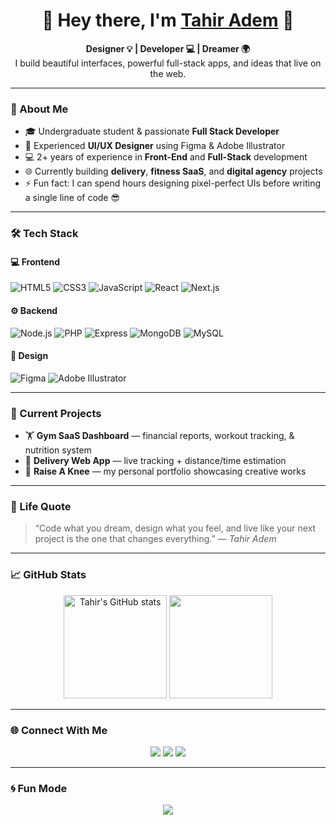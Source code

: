 <h1 align="center">👋 Hey there, I'm <a href="#">Tahir Adem</a> 🧠</h1>

<p align="center">
  <b>Designer 💡 | Developer 💻 | Dreamer 🌍</b><br>
  I build beautiful interfaces, powerful full-stack apps, and ideas that live on the web.
</p>

---

### 🧩 About Me
- 🎓 Undergraduate student & passionate **Full Stack Developer**
- 🎨 Experienced **UI/UX Designer** using Figma & Adobe Illustrator  
- 💻 2+ years of experience in **Front-End** and **Full-Stack** development  
- 🌐 Currently building **delivery**, **fitness SaaS**, and **digital agency** projects  
- ⚡ Fun fact: I can spend hours designing pixel-perfect UIs before writing a single line of code 😎  

---

### 🛠️ Tech Stack

#### 💻 Frontend
![HTML5](https://img.shields.io/badge/HTML5-E34F26?logo=html5&logoColor=white)
![CSS3](https://img.shields.io/badge/CSS3-1572B6?logo=css3&logoColor=white)
![JavaScript](https://img.shields.io/badge/JavaScript-F7DF1E?logo=javascript&logoColor=black)
![React](https://img.shields.io/badge/React-20232A?logo=react&logoColor=61DAFB)
![Next.js](https://img.shields.io/badge/Next.js-000000?logo=nextdotjs&logoColor=white)

#### ⚙️ Backend
![Node.js](https://img.shields.io/badge/Node.js-43853D?logo=node.js&logoColor=white)
![PHP](https://img.shields.io/badge/PHP-777BB4?logo=php&logoColor=white)
![Express](https://img.shields.io/badge/Express.js-000000?logo=express&logoColor=white)
![MongoDB](https://img.shields.io/badge/MongoDB-47A248?logo=mongodb&logoColor=white)
![MySQL](https://img.shields.io/badge/MySQL-4479A1?logo=mysql&logoColor=white)

#### 🎨 Design
![Figma](https://img.shields.io/badge/Figma-F24E1E?logo=figma&logoColor=white)
![Adobe Illustrator](https://img.shields.io/badge/Adobe%20Illustrator-FF9A00?logo=adobeillustrator&logoColor=white)

---

### 🚀 Current Projects
- 🏋️ **Gym SaaS Dashboard** — financial reports, workout tracking, & nutrition system  
- 🍕 **Delivery Web App** — live tracking + distance/time estimation  
- 💼 **Raise A Knee** — my personal portfolio showcasing creative works  

---

### 🧠 Life Quote
> “Code what you dream, design what you feel, and live like your next project is the one that changes everything.” — *Tahir Adem*

---

### 📈 GitHub Stats
<p align="center">
  <img src="https://github-readme-stats.vercel.app/api?username=TahirAdem&show_icons=true&theme=radical" alt="Tahir's GitHub stats" height="165"/>
  <img src="https://github-readme-stats.vercel.app/api/top-langs/?username=TahirAdem&layout=compact&theme=radical" height="165"/>
</p>

---

### 🌐 Connect With Me
<p align="center">
  <a href="https://github.com/TahirAdem"><img src="https://img.shields.io/badge/GitHub-100000?logo=github&logoColor=white"></a>
  <a href="https://www.linkedin.com/in/"><img src="https://img.shields.io/badge/LinkedIn-0077B5?logo=linkedin&logoColor=white"></a>
  <a href="mailto:ademt0614@gmail.com"><img src="https://img.shields.io/badge/Gmail-D14836?logo=gmail&logoColor=white"></a>
</p>

---

### 🌀 Fun Mode
<p align="center">
  <img src="https://readme-typing-svg.demolab.com?font=Fira+Code&size=22&pause=1000&center=true&vCenter=true&width=700&lines=Building+dreams+with+code+💫;Designing+the+future+with+pixels+🎨;Living+to+create%2C+not+to+consume+⚡;Welcome+to+my+creative+universe!+🚀">
</p>
